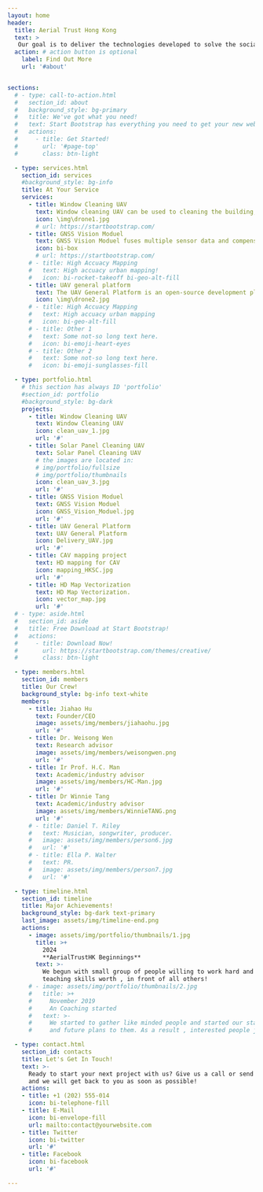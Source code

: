 ```yaml
---
layout: home
header:
  title: Aerial Trust Hong Kong
  text: >
   Our goal is to deliver the technologies developed to solve the social challenges in Hong Kong and GBA areas!
  action: # action button is optional
    label: Find Out More
    url: '#about'


sections:
  # - type: call-to-action.html
  #   section_id: about
  #   background_style: bg-primary
  #   title: We've got what you need!
  #   text: Start Bootstrap has everything you need to get your new website up and running in no time! All of the templates and themes on Start Bootstrap are open source, free to download, and easy to use. No strings attached!
  #   actions:
  #     - title: Get Started!
  #       url: '#page-top'
  #       class: btn-light

  - type: services.html
    section_id: services
    #background_style: bg-info
    title: At Your Service
    services:
      - title: Window Cleaning UAV 
        text: Window cleaning UAV can be used to cleaning the building, windows and solar panel
        icon: \img\drone1.jpg
        # url: https://startbootstrap.com/
      - title: GNSS Vision Moduel 
        text: GNSS Vision Moduel fuses multiple sensor data and compensates for individual weaknesses to provide precise localization anywhere
        icon: bi-box
        # url: https://startbootstrap.com/
      # - title: High Accuacy Mapping
      #   text: High accuacy urban mapping!
      #   icon: bi-rocket-takeoff bi-geo-alt-fill
      - title: UAV general platform
        text: The UAV General Platform is an open-source development platform for UAV developers, offering tools to design, test, and deploy UAV systems and modules 
        icon: \img\drone2.jpg
      # - title: High Accuacy Mapping
      #   text: High accuacy urban mapping
      #   icon: bi-geo-alt-fill
      # - title: Other 1
      #   text: Some not-so long text here.
      #   icon: bi-emoji-heart-eyes
      # - title: Other 2
      #   text: Some not-so long text here.
      #   icon: bi-emoji-sunglasses-fill

  - type: portfolio.html
    # this section has always ID 'portfolio'
    #section_id: portfolio
    #background_style: bg-dark
    projects:
      - title: Window Cleaning UAV 
        text: Window Cleaning UAV
        icon: clean_uav_1.jpg
        url: '#'
      - title: Solar Panel Cleaning UAV
        text: Solar Panel Cleaning UAV
        # the images are located in:
        # img/portfolio/fullsize
        # img/portfolio/thumbnails
        icon: clean_uav_3.jpg
        url: '#'
      - title: GNSS Vision Moduel
        text: GNSS Vision Moduel
        icon: GNSS_Vision_Moduel.jpg
        url: '#'
      - title: UAV General Platform
        text: UAV General Platform
        icon: Delivery_UAV.jpg
        url: '#'
      - title: CAV mapping project
        text: HD mapping for CAV
        icon: mapping_HKSC.jpg
        url: '#'
      - title: HD Map Vectorization
        text: HD Map Vectorization.
        icon: vector_map.jpg
        url: '#'
  # - type: aside.html
  #   section_id: aside
  #   title: Free Download at Start Bootstrap!
  #   actions:
  #     - title: Download Now!
  #       url: https://startbootstrap.com/themes/creative/
  #       class: btn-light

  - type: members.html
    section_id: members
    title: Our Crew!
    background_style: bg-info text-white
    members:
      - title: Jiahao Hu
        text: Founder/CEO
        image: assets/img/members/jiahaohu.jpg
        url: '#'
      - title: Dr. Weisong Wen
        text: Research advisor
        image: assets/img/members/weisongwen.png
        url: '#'
      - title: Ir Prof. H.C. Man
        text: Academic/industry advisor
        image: assets/img/members/HC-Man.jpg
        url: '#'
      - title: Dr Winnie Tang
        text: Academic/industry advisor
        image: assets/img/members/WinnieTANG.png
        url: '#'
      # - title: Daniel T. Riley
      #   text: Musician, songwriter, producer.
      #   image: assets/img/members/person6.jpg
      #   url: '#'
      # - title: Ella P. Walter
      #   text: PR.
      #   image: assets/img/members/person7.jpg
      #   url: '#'

  - type: timeline.html
    section_id: timeline
    title: Major Achievements!
    background_style: bg-dark text-primary
    last_image: assets/img/timeline-end.png
    actions:
      - image: assets/img/portfolio/thumbnails/1.jpg
        title: >+
          2024
          **AerialTrustHK Beginnings**
        text: >-
          We begun with small group of people willing to work hard and make our
          teaching skills worth , in front of all others!
      # - image: assets/img/portfolio/thumbnails/2.jpg
      #   title: >+
      #     November 2019
      #     An Coaching started
      #   text: >-
      #     We started to gather like minded people and started our stategies
      #     and future plans to them. As a result , interested people joined us!

  - type: contact.html
    section_id: contacts
    title: Let's Get In Touch!
    text: >-
      Ready to start your next project with us? Give us a call or send us an email
      and we will get back to you as soon as possible!
    actions:
    - title: +1 (202) 555-014
      icon: bi-telephone-fill
    - title: E-Mail
      icon: bi-envelope-fill
      url: mailto:contact@yourwebsite.com
    - title: Twitter
      icon: bi-twitter
      url: '#'
    - title: Facebook
      icon: bi-facebook
      url: '#'

---
```

